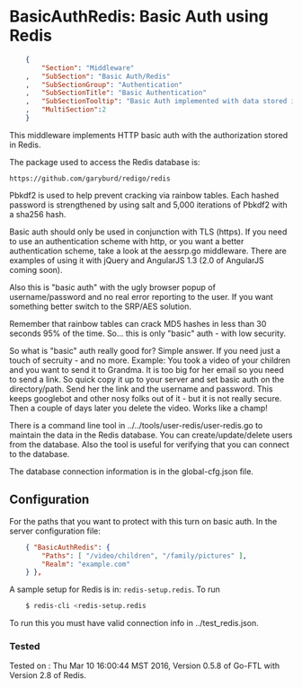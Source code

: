 BasicAuthRedis: Basic Auth using Redis
======================================
``` JSON
	{
		"Section": "Middleware"
	,	"SubSection": "Basic Auth/Redis"
	,	"SubSectionGroup": "Authentication"
	,	"SubSectionTitle": "Basic Authentication"
	,	"SubSectionTooltip": "Basic Auth implemented with data stored in Redis"
	, 	"MultiSection":2
	}
```

This middleware implements HTTP basic auth with the authorization stored in Redis.

The package used to access the Redis database is:

	https://github.com/garyburd/redigo/redis

Pbkdf2 is used to help prevent cracking via rainbow tables.  Each hashed password
is strengthened by using salt and 5,000 iterations of Pbkdf2 with a sha256 hash.

Basic auth should only be used in conjunction with TLS (https).  If you need to use
an authentication scheme with http, or you want a better authentication scheme,
take a look at the aessrp.go  middleware.  There are examples of using it with
jQuery and AngularJS 1.3 (2.0 of AngularJS coming soon).   

Also this is "basic auth" with the ugly browser popup of username/password and no
real error reporting to the user.  If you want something better switch to the SRP/AES
solution.

Remember that rainbow tables can crack MD5 hashes in less than 30 seconds 95%
of the time.  So... this is only "basic" auth - with low security.

So what is "basic" auth really good for?  Simple answer.  If you need just a
touch of secruity - and no more.   Example:  You took a video of your children
and you want to send it to Grandma.  It is too big for her email so
you need to send a link. So quick copy it up to your server and set basic
auth on the directory/path.  Send her the link and the username and password.
This keeps googlebot and other nosy folks out of it - but it is not really
secure.  Then a couple of days later you delete the video.   Works like a
champ!

There is a command line tool in ../../tools/user-redis/user-redis.go to maintain the data
in the Redis database.  You can create/update/delete users from the database.  Also the
tool is useful for verifying that you can connect to the database.

The database connection information is in the global-cfg.json file.

Configuration
-------------

For the paths that you want to protect with this turn on basic auth.  In the server configuration file:

``` JSON
	{ "BasicAuthRedis": {
		"Paths": [ "/video/children", "/family/pictures" ],
		"Realm": "example.com"
	} },
``` 

A sample setup for Redis is in: `redis-setup.redis`.  To run

``` Bash
	$ redis-cli <redis-setup.redis
``` 

To run this you must have valid connection info in ../test_redis.json.

### Tested
		
Tested on : Thu Mar 10 16:00:44 MST 2016, Version 0.5.8 of Go-FTL with Version 2.8 of Redis.

